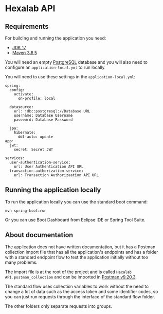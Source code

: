 # Hexalab API

## Requirements

For building and running the application you need:

- [JDK 17](https://www.oracle.com/java/technologies/javase/jdk17-archive-downloads.html)
- [Maven 3.8.5](https://maven.apache.org/download.cgi)

You will need an empty [PostgreSQL](https://www.postgresql.org/download/) database and you will also need to configure an `application-local.yml` to run locally.

You will need to use these settings in the `application-local.yml`:

    spring:
      config:
        activate:
          on-profile: local

      datasource:
        url: jdbc:postgresql://Database URL
        username: Database Username
        password: Database Password

      jpa:
        hibernate:
          ddl-auto: update
    app:
      jwt:
        secret: Secret JWT
    
    services:
      user-authentication-service:
        url: User Authentication API URL
      transaction-authorization-service:
        url: Transaction Authorizaation API URL

## Running the application locally

To run the application locally you can use the standard boot command:

```shell
mvn spring-boot:run
```

Or you can use Boot Dashboard from Eclipse IDE or Spring Tool Suite.

## About documentation

The application does not have written documentation, but it has a Postman collection import file that has all the application's endpoints and has a folder with a standard endpoint flow to test the application initially without too many problems.

The import file is at the root of the project and is called `Hexalab API.postman_collection` and can be imported in [Postman v9.20.3](https://www.postman.com/downloads/).

The standard flow uses collection variables to work without the need to change a lot of data such as the access token and some identifier codes, so you can just run requests through the interface of the standard flow folder.

The other folders only separate requests into groups.
